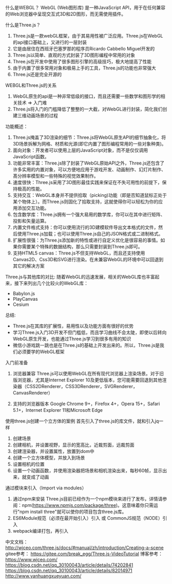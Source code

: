 什么是WEBGL？
WebGL (Web图形库) 是一种JavaScript API，用于在任何兼容的Web浏览器中呈现交互式3D和2D图形，而无需使用插件。

什么是Three.js？
1. Three.js是一款webGL框架，由于其易用性被广泛应用。Three.js在WebGL的api接口基础上，又进行的一层封装
2. 它是由居住在西班牙巴塞罗那的程序员Ricardo Cabbello Miguel开发的
3. Three.js以简单、直观的方式封装了3D图形编程中常用的对象
4. Three.js在开发中使用了很多图形引擎的高级技巧，极大地提高了性能
5. 由于内置了很多常用对象和极易上手的工具，Three.js的功能也非常强大
6. Three.js还是完全开源的

WEBGL和Three.js的关系
1. WebGL原生的api是一种非常低级的接口，而且还需要一些数学和图形学的相关技术 => 入门难
2. Three.js将入门的门槛降低了整整的一大截，对WebGL进行封装，简化我们创建三维动画场景的过程

功能概述：
1. Three.js掩盖了3D渲染的细节：Three.js将WebGL原生API的细节抽象化，将3D场景拆解为网格、材质和光源(即它内置了图形编程常用的一些对象种类)。
2. 面向对象：开发者可以使用上层的JavaScript对象，而不是仅仅调用JavaScript函数。
3. 功能非常丰富：Three.js除了封装了WebGL原始API之外，Three.js还包含了许多实用的内置对象，可以方便地应用于游戏开发、动画制作、幻灯片制作、髙分辨率模型和一些特殊的视觉效果制作。
4. 速度很快：Three.js采用了3D图形最佳实践来保证在不失可用性的前提下，保持极高的性能。
5. 支持交互：WebGL本身并不提供拾取（picking)功能（即是否知道鼠标正处于某个物体上）。而Three.js则固化了拾取支持，这就使得你可以轻松为你的应用添加交互功能。
6. 包含数学库：Three.js拥有一个强大易用的数学库，你可以在其中进行矩阵、投影和矢量运算。
7. 内置文件格式支持：你可以使用流行的3D建模软件导出文本格式的文件，然后使用Three.js加载；也可以使用Three.js自己的JSON格式或二进制格式。
8. 扩展性很强：为Three.js添加新的特性或进行自定义优化是很容易的事情。如果你需要某个特殊的数据结构，那么只需要封装到Three.js即可。
9. 支持HTML5 canvas：Three.js不但支持WebGL，而且还支持使用Canvas2D、Css3D和SVG进行渲染。在未兼容WebGL的环境中可以回退到其它的解决方案

Three.js与其他库的对比:
随着WebGL的迅速发展，相关的WebGL库也丰富起来，接下来列出几个比较火的WebGL库：
- Babylon.js
- PlayCanvas
- Cesium

总结:
- Three.js在其库的扩展性，易用性以及功能方面有很好的优势
- 学习Three.js入门3D开发不但门槛低，而且学习曲线不会太陡，即使以后转向WebGL原生开发，也能通过Three.js学习到很多有用的知识
- 微信小游戏跳一跳也是在Three.js的基础上开发出来的。所以，Three.js是我们必须要学的WebGL框架

入门前准备
1. 浏览器兼容
Three.js可以使用WebGL在所有现代浏览器上渲染场景。对于旧版浏览器，尤其是Internet Explorer 10及更低版本，您可能需要回退到其他渲染器（CSS2DRenderer，CSS3DRenderer，SVGRenderer，CanvasRenderer）

2. 支持的浏览器版本
Google Chrome 9+，Firefox 4+，Opera 15+，Safari 5.1+，Internet Explorer 11和Microsoft Edge


使用three.js创建一个立方体的案例
首先引入了three.js的库文件，就和引入jq一样
1. 创建场景
2. 创建相机，并设置视野，显示的宽高比，近裁剪面，远裁剪面
3. 创建渲染器，并设置属性，放置到dom中
4. 创建一个立方体模型，并放入到场景
5. 设置相机的位置
6. 设置一个动画函数，并使用渲染器把场景和相机渲染出来，每秒60帧，显示出来，就变成了动画

通过模块来引入（Import via modules）
1. 通过npm来安装
Three.js目前已经作为一个npm模块来进行了发布，详情请参阅：npm(https://www.npmjs.com/package/three)。这意味着你只需运行"npm install three"就可以使你的项目包含three.js库。
2. ES6Module规范（必须在最开始引入）引入 或  CommonJS规范（NODE）引入
3. webpack编译打包，再引入

中文文档：
http://wjceo.com/three.js/docs/#manual/zh/introduction/Creating-a-scene
gitee参考：
https://gitee.com/break_egg/Three.js-VideoTutorial
博客参考：
https://www.wjceo.com/
https://blog.csdn.net/qq_30100043/article/details/74202841
https://blog.csdn.net/qq_30100043/article/details/82014971
http://www.yanhuangxueyuan.com/